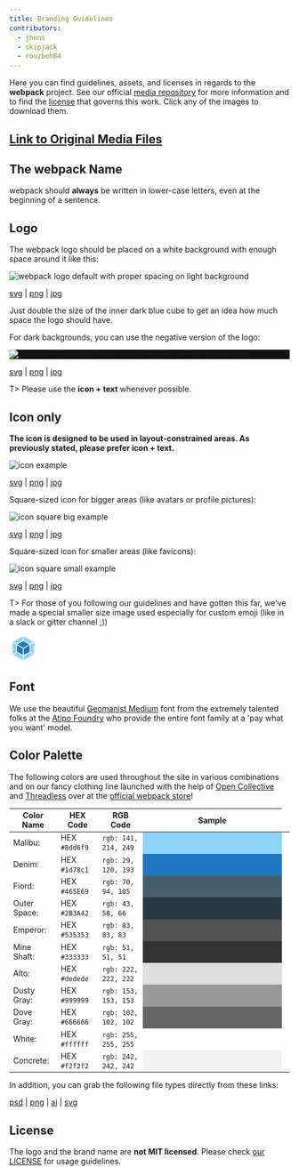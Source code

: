 ```yaml
---
title: Branding Guidelines
contributors:
  - jhnns
  - skipjack
  - rouzbeh84
---
```


Here you can find guidelines, assets, and licenses in regards to the **webpack** project. See our official [media repository](https://github.com/webpack/media) for more information and to find the [license](https://github.com/webpack/media/blob/master/LICENSE) that governs this work. Click any of the images to download them.

## [Link to Original Media Files](https://github.com/webpack/media)

## The webpack Name

webpack should **always** be written in lower-case letters, even at the beginning of a sentence.

## Logo

The webpack logo should be placed on a white background with enough space around it like this:

<img src="https://github.com/webpack/media/blob/master/logo/logo-on-white-bg.png?raw=true" alt="webpack logo default with proper spacing on light background" />

[svg](https://github.com/webpack/media/blob/master/logo/logo-on-white-bg.svg) | [png](https://github.com/webpack/media/blob/master/logo/logo-on-white-bg.png) | [jpg](https://github.com/webpack/media/blob/master/logo/logo-on-white-bg.jpg)

Just double the size of the inner dark blue cube to get an idea how much space the logo should have.

For dark backgrounds, you can use the negative version of the logo:

<div style="display: block; background: #111;">
  <img src="https://github.com/webpack/media/blob/master/logo/logo-on-dark-bg.png?raw=true" alt="webpack logo default with proper spacing on light background" />
</div>

[svg](https://github.com/webpack/media/blob/master/logo/logo-on-dark-bg.svg) | [png](https://github.com/webpack/media/blob/master/logo/logo-on-dark-bg.png) | [jpg](https://github.com/webpack/media/blob/master/logo/logo-on-dark-bg.jpg)

T> Please use the **icon + text** whenever possible.

## Icon only

**The icon is designed to be used in layout-constrained areas. As previously stated, please prefer icon + text.**

<img src="https://github.com/webpack/media/blob/master/logo/icon.png?raw=true" width="250" alt="icon example">

[svg](https://github.com/webpack/media/blob/master/logo/icon.svg) | [png](https://github.com/webpack/media/blob/master/logo/icon.png) | [jpg](https://github.com/webpack/media/blob/master/logo/icon.jpg)

Square-sized icon for bigger areas (like avatars or profile pictures):

<img src="https://github.com/webpack/media/blob/master/logo/icon-square-big.png?raw=true" width="250" alt="icon square big example">

[svg](https://github.com/webpack/media/blob/master/logo/icon-square-big.svg) | [png](https://github.com/webpack/media/blob/master/logo/icon-square-big.png) | [jpg](https://github.com/webpack/media/blob/master/logo/icon-square-big.jpg)

Square-sized icon for smaller areas (like favicons):

<img src="https://github.com/webpack/media/blob/master/logo/icon-square-small.png?raw=true" width="50" alt="icon square small example">

[svg](https://github.com/webpack/media/blob/master/logo/icon-square-small.svg) | [png](https://github.com/webpack/media/blob/master/logo/icon-square-small.png) | [jpg](https://github.com/webpack/media/blob/master/logo/icon-square-small.jpg)

T> For those of you following our guidelines and have gotten this far, we've made a special smaller size image used especially for custom emoji (like in a slack or gitter channel ;))

<img src="./assets/icon-square-small-slack.png" width="50" alt="icon square small example">

## Font

We use the beautiful [Geomanist Medium](http://geomanist.com/) font from the extremely talented folks at the [Atipo Foundry](http://atipofoundry.com/) who provide the entire font family at a 'pay what you want' model.

## Color Palette

The following colors are used throughout the site in various combinations and on our fancy clothing line launched with the help of [Open Collective](http://opencollective.com) and [Threadless](https://medium.com/u/840563ee2a56) over at the [official webpack store](https://webpack.threadless.com/collections/the-final-release-collection/)!

| Color Name | HEX Code | RGB Code | Sample |
|--- |--- |--- |---
| Malibu: | HEX `#8dd6f9` | `rgb: 141, 214, 249` <td style="background-color: #8dd6f9; height: 25px; width: 250px; margin: 0; padding: 0;"></td>
| Denim: | HEX `#1d78c1` | `rgb: 29, 120, 193` <td style="background-color: #1d78c1; height: 25px; width: 250px; margin: 0; padding: 0;"></td>
| Fiord: | HEX `#465E69` | `rgb: 70, 94, 105` <td style="background-color: #465E69; height: 25px; width: 250px; margin: 0; padding: 0;"></td>
| Outer Space: | HEX `#2B3A42` | `rgb: 43, 58, 66` <td style="background-color: #2B3A42; height: 25px; width: 250px; margin: 0; padding: 0;"></td>
| Emperor: | HEX `#535353` | `rgb: 83, 83, 83` <td style="background-color: #535353; height: 25px; width: 250px; margin: 0; padding: 0;"></td>
| Mine Shaft: | HEX `#333333` | `rgb: 51, 51, 51` <td style="background-color: #333333; height: 25px; width: 250px; margin: 0; padding: 0;"></td>
| Alto: | HEX `#dedede` | `rgb: 222, 222, 222` <td style="background-color: #dedede; height: 25px; width: 250px; margin: 0; padding: 0;"></td>
| Dusty Gray: | HEX `#999999` | `rgb: 153, 153, 153` <td style="background-color: #999999; height: 25px; width: 250px; margin: 0; padding: 0;"></td>
| Dove Gray: | HEX `#666666` | `rgb: 102, 102, 102` <td style="background-color: #666666; height: 25px; width: 250px; margin: 0; padding: 0;"></td>
| White: | HEX `#ffffff` | `rgb: 255, 255, 255` <td style="background-color: #ffffff; height: 25px; width: 250px; margin: 0; padding: 0;"></td>
| Concrete: | HEX `#f2f2f2` | `rgb: 242, 242, 242` <td style="background-color: #f2f2f2; height: 25px; width: 250px; margin: 0; padding: 0;"></td>

In addition, you can grab the following file types directly from these links:

[psd](https://raw.githubusercontent.com/webpack/media/master/design/webpack-palette.psd) | [png](https://raw.githubusercontent.com/webpack/media/master/design/webpack-palette.png)
 | [ai](https://raw.githubusercontent.com/webpack/media/master/design/webpack-palette.ai) | [svg](https://raw.githubusercontent.com/webpack/media/master/design/webpack-palette.svg)

## License

The logo and the brand name are **not MIT licensed**. Please check [our LICENSE](https://github.com/webpack/media/blob/master/LICENSE) for usage guidelines.